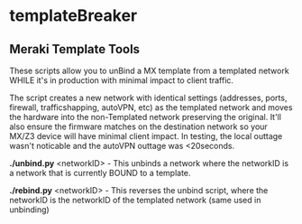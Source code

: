 # templateBreaker
## Meraki Template Tools
  These scripts allow you to unBind a MX template from a templated network WHILE it's in production with minimal impact to client traffic. 
  
  The script creates a new network with identical settings (addresses, ports, firewall, trafficshapping, autoVPN, etc) as the templated network and moves the hardware into the non-Templated network preserving the original. It'll also ensure the firmware matches on the destination network so your MX/Z3 device will have minimal client impact. In testing, the local outtage wasn't noticable and the autoVPN outtage was <20seconds. 
 
  **./unbind.py** \<networkID>  -   This unbinds a network where the networkID is a network that is currently BOUND to a template.
  
  **./rebind.py** \<networkID>  -   This reverses the unbind script, where the networkID is the networkID of the templated network (same used in unbinding)
  
